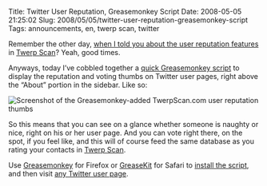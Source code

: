 Title: Twitter User Reputation, Greasemonkey Script
Date: 2008-05-05 21:25:02
Slug: 2008/05/05/twitter-user-reputation-greasemonkey-script
Tags: announcements, en, twerp scan, twitter


Remember the other day, [when I told you about the user reputation
features][1] in [Twerp Scan][2]? Yeah, good times.

Anyways, today I’ve cobbled together a [quick Greasemonkey script][3] to
display the reputation and voting thumbs on Twitter user pages, right above
the “About” portion in the sidebar. Like so:

![Screenshot of the Greasemonkey-added TwerpScan.com user reputation
thumbs][4]

So this means that you can see on a glance whether someone is naughty or nice,
right on his or her user page. And you can vote right there, on the spot, if
you feel like, and this will of course feed the same database as you rating
your contacts in [Twerp Scan][2].

Use [Greasemonkey][5] for Firefox or [GreaseKit][6] for Safari to [install the
script][3], and then visit [any Twitter user page][7].

   [1]: http://carlo.zottmann.org/2008/05/01/twitter-twerp-scan-update-reputation/
   [2]: http://twerpscan.com/
   [3]: http://twerpscan.com/greasemonkey/twitter_user_reputation.user.js
   [4]: http://dl.dropbox.com/u/7298/blog/wp-content/2008/05/picture-21.png (Screenshot of the Greasemonkey-added TwerpScan.com user reputation thumbs)
   [5]: http://greasemonkey.mozdev.org/
   [6]: http://code.google.com/p/greasekit
   [7]: http://twitter.com/Carlo
